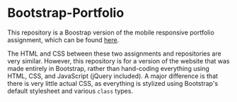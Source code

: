 # Bootstrap-Portfolio

This repository is a Boostrap version of the mobile responsive portfolio assignment, which can be found [here](https://github.com/bking1989/Responsive-Portfolio).

The HTML and CSS between these two assignments and repositories are very similar. However, this repository is for a version of the website that was made entirely in Bootstrap, rather than hand-coding everything using HTML, CSS, and JavaScript (jQuery included). A major difference is that there is very little actual CSS, as everything is stylized using Bootstrap's default stylesheet and various `class` types.
